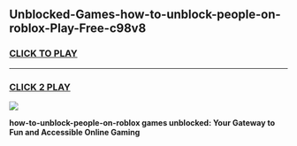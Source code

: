 
## Unblocked-Games-how-to-unblock-people-on-roblox-Play-Free-c98v8
<h3>
<a href="https://premium76.site?title=how-to-unblock-people-on-roblox&ref=18A1">CLICK TO PLAY</a></h3>
<hr>

<h3>
<a href="https://premium76.site?title=how-to-unblock-people-on-roblox&ref=18A1">CLICK 2 PLAY</a>
  
</h3>

<a href="https://premium76.site?title=how-to-unblock-people-on-roblox&ref=18A1"><img src="https://clearcache.store/games.png"></a>


**how-to-unblock-people-on-roblox games unblocked: Your Gateway to Fun and Accessible Online Gaming**
